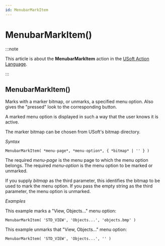 ```yaml
---
id: MenubarMarkItem
---
```


# MenubarMarkItem()




:::note

This article is about the **MenubarMarkItem** action in the [USoft Action Language](/docs/Task_flow/Action_Language_reference/USoft_Action_Language.md).

:::

## **MenubarMarkItem()**

Marks with a marker bitmap, or unmarks, a specified menu option. Also gives the "pressed" look to the corresponding button.

A marked menu option is displayed in such a way that the user knows it is active.

The marker bitmap can be chosen from USoft's bitmap directory.

*Syntax*

```
MenubarMarkItem( *menu-page*, *menu-option*, { *bitmap* | '' } )
```

The required *menu-page* is the menu page to which the menu option belongs. The required *menu-option* is the menu option to be marked or unmarked.

If you supply *bitmap* as the third parameter, this identifies the bitmap to be used to mark the menu option. If you pass the empty string as the third parameter, the menu option is unmarked.

*Examples*

This example marks a "View, Objects..." menu option:

```
MenubarMarkItem( 'STD_VIEW', 'Objects...', 'objects.bmp' )
```

This example unmarks that "View, Objects..." menu option:

```
MenubarMarkItem( 'STD_VIEW', 'Objects...', '' )
```

 